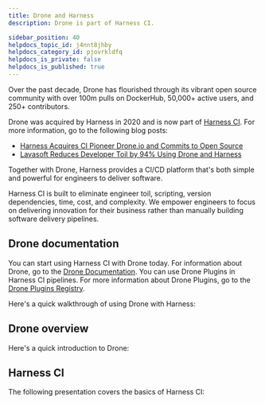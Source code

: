 ```yaml
---
title: Drone and Harness
description: Drone is part of Harness CI.

sidebar_position: 40
helpdocs_topic_id: j4nnt8jhby
helpdocs_category_id: pjovrkldfq
helpdocs_is_private: false
helpdocs_is_published: true
---
```


Over the past decade, Drone has flourished through its vibrant open source community with over 100m pulls on DockerHub, 50,000+ active users, and 250+ contributors.

Drone was acquired by Harness in 2020 and is now part of [Harness CI](https://harness.io/products/continuous-integration). For more information, go to the following blog posts:

* [Harness Acquires CI Pioneer Drone.io and Commits to Open Source](https://harness.io/blog/featured/harness-acquires-ci-pioneer-drone-io-and-commits-to-open-source/)
* [Lavasoft Reduces Developer Toil by 94% Using Drone and Harness](https://harness.io/customers/case-studies/reduce-developer-toil/)

Together with Drone, Harness provides a CI/CD platform that's both simple and powerful for engineers to deliver software.

Harness CI is built to eliminate engineer toil, scripting, version dependencies, time, cost, and complexity. We empower engineers to focus on delivering innovation for their business rather than manually building software delivery pipelines.

## Drone documentation

You can start using Harness CI with Drone today. For information about Drone, go to the [Drone Documentation](https://docs.drone.io/). You can use Drone Plugins in Harness CI pipelines. For more information about Drone Plugins, go to the [Drone Plugins Registry](http://plugins.drone.io/).

Here's a quick walkthrough of using Drone with Harness:

<!-- Video:
https://harness-1.wistia.com/medias/rpv5vwzpxz-->
<docvideo src="https://www.youtube.com/embed/kZmOCLCpvmk?feature=oembed" />


<!-- div class="hd--embed" data-provider="YouTube" data-thumbnail="https://i.ytimg.com/vi/kZmOCLCpvmk/hqdefault.jpg"><iframe width=" 480" height="270" src="https://www.youtube.com/embed/kZmOCLCpvmk?feature=oembed" frameborder="0" allowfullscreen="allowfullscreen"></iframe></div -->


## Drone overview

Here's a quick introduction to Drone:

<!-- Video:
https://harness-1.wistia.com/medias/rpv5vwzpxz-->
<docvideo src="https://www.youtube.com/embed/f5QW667z8DM?feature=oembed" />

<!-- div class="hd--embed" data-provider="YouTube" data-thumbnail="https://i.ytimg.com/vi/f5QW667z8DM/hqdefault.jpg"><iframe width=" 480" height="270" src="https://www.youtube.com/embed/f5QW667z8DM?feature=oembed" frameborder="0" allowfullscreen="allowfullscreen"></iframe></div -->


## Harness CI

The following presentation covers the basics of Harness CI:

<!-- Video:
https://harness-1.wistia.com/medias/rpv5vwzpxz-->
<docvideo src="https://harness-1.wistia.com/medias/fsc2b05uxz" />

<!--div class="hd--embed" data-provider="Wistia" data-thumbnail="">
   <iframe src="//fast.wistia.net/embed/iframe/fsc2b05uxz" allowtransparency="true" frameborder="0" scrolling="no" class="wistia_embed" name="wistia_embed" allowfullscreen="" mozallowfullscreen="" webkitallowfullscreen="" oallowfullscreen="" msallowfullscreen="" width="620" height="349"></iframe><script src="//fast.wistia.net/assets/external/E-v1.js" async=""></script>
</div -->

